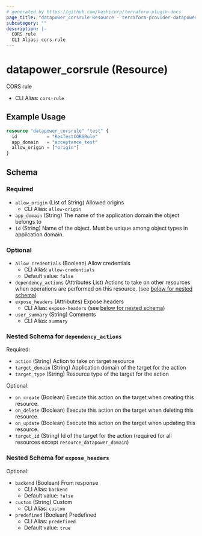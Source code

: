 ```yaml
---
# generated by https://github.com/hashicorp/terraform-plugin-docs
page_title: "datapower_corsrule Resource - terraform-provider-datapower"
subcategory: ""
description: |-
  CORS rule
  CLI Alias: cors-rule
---
```


# datapower_corsrule (Resource)

CORS rule
  - CLI Alias: `cors-rule`

## Example Usage

```terraform
resource "datapower_corsrule" "test" {
  id           = "ResTestCORSRule"
  app_domain   = "acceptance_test"
  allow_origin = ["origin"]
}
```

<!-- schema generated by tfplugindocs -->
## Schema

### Required

- `allow_origin` (List of String) Allowed origins
  - CLI Alias: `allow-origin`
- `app_domain` (String) The name of the application domain the object belongs to
- `id` (String) Name of the object. Must be unique among object types in application domain.

### Optional

- `allow_credentials` (Boolean) Allow credentials
  - CLI Alias: `allow-credentials`
  - Default value: `false`
- `dependency_actions` (Attributes List) Actions to take on other resources when operations are performed on this resource. (see [below for nested schema](#nestedatt--dependency_actions))
- `expose_headers` (Attributes) Expose headers
  - CLI Alias: `expose-headers` (see [below for nested schema](#nestedatt--expose_headers))
- `user_summary` (String) Comments
  - CLI Alias: `summary`

<a id="nestedatt--dependency_actions"></a>
### Nested Schema for `dependency_actions`

Required:

- `action` (String) Action to take on target resource
- `target_domain` (String) Application domain of the target for the action
- `target_type` (String) Resource type of the target for the action

Optional:

- `on_create` (Boolean) Execute this action on the target when creating this resource.
- `on_delete` (Boolean) Execute this action on the target when deleting this resource.
- `on_update` (Boolean) Execute this action on the target when updating this resource.
- `target_id` (String) Id of the target for the action (required for all resources except `resource_datapower_domain`)


<a id="nestedatt--expose_headers"></a>
### Nested Schema for `expose_headers`

Optional:

- `backend` (Boolean) From response
  - CLI Alias: `backend`
  - Default value: `false`
- `custom` (String) Custom
  - CLI Alias: `custom`
- `predefined` (Boolean) Predefined
  - CLI Alias: `predefined`
  - Default value: `true`
